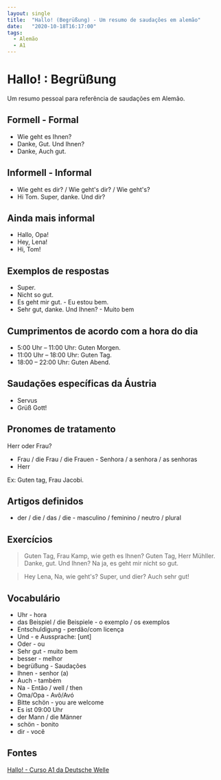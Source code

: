 ```yaml
---
layout: single
title:  "Hallo! (Begrüßung) - Um resumo de saudações em alemão"
date:   "2020-10-18T16:17:00"
tags:
  - Alemão
  - A1
---
```


# Hallo! : Begrüßung

Um resumo pessoal para referência de saudações em Alemão.

## Formell - Formal
- Wie geht es Ihnen?
- Danke, Gut. Und Ihnen?
- Danke, Auch gut.

## Informell - Informal
- Wie geht es dir? / Wie geht's dir? / Wie geht's?
- Hi Tom. Super, danke. Und dir?

## Ainda mais informal
- Hallo, Opa!
- Hey, Lena!
- Hi, Tom!

## Exemplos de respostas
- Super.
- Nicht so gut.
- Es geht mir gut. - Eu estou bem.
- Sehr gut, danke. Und Ihnen? - Muito bem

## Cumprimentos de acordo com a hora do dia
- 5:00 Uhr – 11:00 Uhr: Guten Morgen. 
- 11:00 Uhr – 18:00 Uhr: Guten Tag.
- 18:00 – 22:00 Uhr: Guten Abend.

## Saudações específicas da Áustria
- Servus
- Grüß Gott!

## Pronomes de tratamento
Herr oder Frau?
- Frau / die Frau / die Frauen - Senhora / a senhora / as senhoras
- Herr

Ex: Guten tag, Frau Jacobi.

## Artigos definidos
- der / die / das / die - masculino / feminino / neutro / plural

## Exercícios

> Guten Tag, Frau Kamp, wie geth es Ihnen?
> Guten Tag, Herr Mühller. Danke, gut. Und Ihnen?
> Na ja, es geht mir nicht so gut.


> Hey Lena, Na, wie geht's?
> Super, und dier?
> Auch sehr gut!

## Vocabulário
- Uhr - hora
- das Beispiel / die Beispiele - o exemplo / os exemplos
- Entschuldigung - perdão/com licença
- Und  - e
  Aussprache: [ʊnt]
- Oder - ou
- Sehr gut - muito bem
- besser - melhor
- begrüßung - Saudações
- Ihnen - senhor (a)
- Auch - também
- Na - Então / well / then
- Oma/Opa - Avô/Avó
- Bitte schön - you are welcome
- Es ist 09:00 Uhr
- der Mann / die Männer
- schön - bonito
- dir - você

## Fontes 
[Hallo! - Curso A1 da Deutsche Welle](https://learngerman.dw.com/pt-br/hallo/l-46005378)
